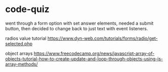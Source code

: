 # code-quiz

went through a form option with set answer elements, needed a submit button, then decided to change back to just text with event listeners.

radios value tutorial 
https://www.dyn-web.com/tutorials/forms/radio/get-selected.php


object arrays
https://www.freecodecamp.org/news/javascript-array-of-objects-tutorial-how-to-create-update-and-loop-through-objects-using-js-array-methods/